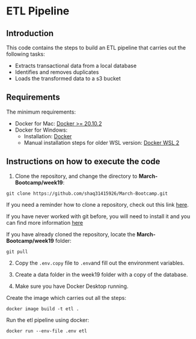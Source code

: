 # ETL Pipeline

## Introduction

This code contains the steps to build an ETL pipeline that carries out the following tasks:

- Extracts transactional data from a local database
- Identifies and removes duplicates
- Loads the transformed data to a s3 bucket

## Requirements
The minimum requirements:
- Docker for Mac: [Docker >= 20.10.2](https://docs.docker.com/docker-for-mac/install/)
- Docker for Windows: 
  - Installation: [Docker](https://docs.docker.com/desktop/install/windows-install/)
  - Manual installation steps for older WSL version: [Docker WSL 2](https://learn.microsoft.com/en-us/windows/wsl/install-manual#step-4---download-the-linux-kernel-update-package)


## Instructions on how to execute the code

1. Clone the repository, and change the directory to **March-Bootcamp/week19**:
```
git clone https://github.com/shaq31415926/March-Bootcamp.git
```

If you need a reminder how to clone a repository, check out this link [here](https://docs.github.com/en/repositories/creating-and-managing-repositories/cloning-a-repository).

If you have never worked with git before, you will need to install it and you can find more information [here](https://git-scm.com/book/en/v2/Getting-Started-Installing-Git)

If you have already cloned the repository, locate the **March-Bootcamp/week19** folder:

```
git pull
```


2. Copy the `.env.copy` file to `.env`and fill out the environment variables.
3. Create a data folder in the week19 folder with a copy of the database.

4. Make sure you have Docker Desktop running. 

Create the image which carries out all the steps:
```
docker image build -t etl .
```

Run the etl pipeline using docker:
```
docker run --env-file .env etl
```
